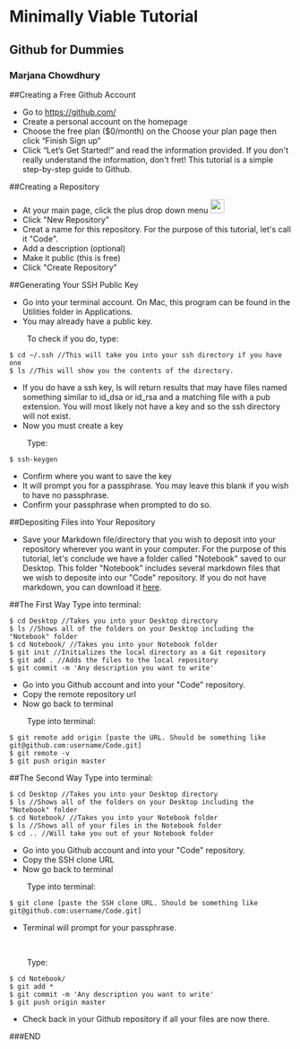 <h1>Minimally Viable Tutorial</h1>

<h2>Github for Dummies</h2>

<h3>Marjana Chowdhury</h3>

##Creating a Free Github Account
* Go to https://github.com/
* Create a personal account on the homepage
* Choose the free plan ($0/month) on the Choose your plan page then click “Finish Sign up”
* Click “Let’s Get Started!” and read the information provided. If you don't really understand the information, don't fret! This tutorial is a simple step-by-step guide to Github.

##Creating a Repository
* At your main page, click the plus drop down menu <img src="file:///Users/Ratia/Desktop/Screen%20Shot%202014-12-19%20at%209.58.30%20PM.png" style="width: 25px;"/> <br>
* Click "New Repository"
* Creat a name for this repository. For the purpose of this tutorial, let's call it "Code".
* Add a description (optional)
* Make it public (this is free)
* Click "Create Repository"

##Generating Your SSH Public Key
* Go into your terminal account. On Mac, this program can be found in the Utilities folder in Applications.
* You may already have a public key.<br>

&nbsp;&nbsp;&nbsp;&nbsp;&nbsp;&nbsp;&nbsp;&nbsp;To check if you do, type:

	$ cd ~/.ssh //This will take you into your ssh directory if you have one
	$ ls //This will show you the contents of the directory.
* If you do have a ssh key, ls will return results that may have files named something similar to id_dsa or id_rsa and a matching file with a pub extension. You will most likely not have a key and so the ssh directory will not exist.
* Now you must create a key <br>

&nbsp;&nbsp;&nbsp;&nbsp;&nbsp;&nbsp;&nbsp;&nbsp;Type:

	$ ssh-keygen
* Confirm where you want to save the key
* It will prompt you for a passphrase. You may leave this blank if you wish to have no passphrase.
* Confirm your passphrase when prompted to do so.

##Depositing Files into Your Repository
* Save your Markdown file/directory that you wish to deposit into your repository wherever you want in your computer. For the purpose of this tutorial, let's conclude we have a folder called "Notebook" saved to our Desktop. This folder "Notebook" includes several markdown files that we wish to deposite into our "Code" repository. If you do not have markdown, you can download it [here].
	
##The First Way
Type into terminal:

	$ cd Desktop //Takes you into your Desktop directory
	$ ls //Shows all of the folders on your Desktop including the "Notebook" folder
	$ cd Notebook/ //Takes you into your Notebook folder
	$ git init //Initializes the local directory as a Git repository
	$ git add . //Adds the files to the local repository
	$ git commit -m 'Any description you want to write'
* Go into you Github account and into your "Code" repository.
* Copy the remote repository url
* Now go back to terminal <br>

&nbsp;&nbsp;&nbsp;&nbsp;&nbsp;&nbsp;&nbsp;&nbsp;Type into terminal:

	$ git remote add origin [paste the URL. Should be something like git@github.com:username/Code.git]
	$ git remote -v
	$ git push origin master

##The Second Way
Type into terminal:

	$ cd Desktop //Takes you into your Desktop directory
	$ ls //Shows all of the folders on your Desktop including the "Notebook" folder
	$ cd Notebook/ //Takes you into your Notebook folder
	$ ls //Shows all of your files in the Notebook folder
	$ cd .. //Will take you out of your Notebook folder

* Go into you Github account and into your "Code" repository.
* Copy the SSH clone URL
* Now go back to terminal <br>

&nbsp;&nbsp;&nbsp;&nbsp;&nbsp;&nbsp;&nbsp;&nbsp;Type into terminal:

	$ git clone [paste the SSH clone URL. Should be something like git@github.com:username/Code.git]
* Terminal will prompt for your passphrase.
<br>

&nbsp;&nbsp;&nbsp;&nbsp;&nbsp;&nbsp;&nbsp;&nbsp;Type:

	$ cd Notebook/
	$ git add *
	$ git commit -m 'Any description you want to write'
	$ git push origin master
* Check back in your Github repository if all your files are now there.

###END

[here]: http://daringfireball.net/projects/markdown/
	

